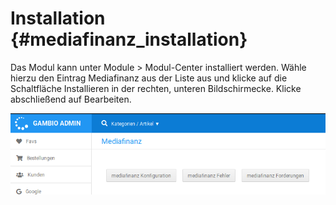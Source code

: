 # Installation {#mediafinanz_installation}

Das Modul kann unter Module \> Modul-Center installiert werden. Wähle hierzu den Eintrag Mediafinanz aus der Liste aus und klicke auf die Schaltfläche Installieren in der rechten, unteren Bildschirmecke. Klicke abschließend auf Bearbeiten.

![](Bilder/mediafinanz/mediafinanz_001.png "Mediafinanz-Modul nach der Installation")



